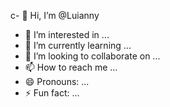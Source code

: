 c- 👋 Hi, I’m @Luianny
- 👀 I’m interested in ...
- 🌱 I’m currently learning ...
- 💞️ I’m looking to collaborate on ...
- 📫 How to reach me ...
- 😄 Pronouns: ...
- ⚡ Fun fact: ...

<!---
Luianny/Luianny is a ✨ special ✨ repository because its `README.md` (this file) appears on your GitHub profile.
You can click the Preview link to take a look at your changes.
--->

